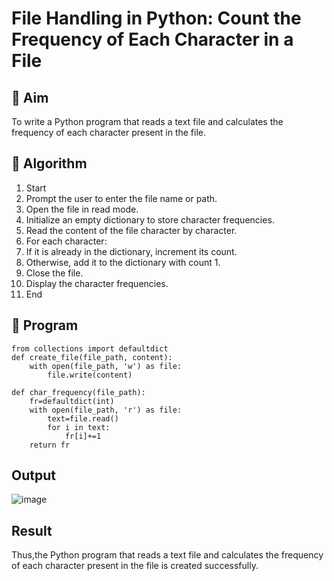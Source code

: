 # File Handling in Python: Count the Frequency of Each Character in a File

## 🎯 Aim
To write a Python program that reads a text file and calculates the frequency of each character present in the file.

## 🧠 Algorithm
1. Start
2. Prompt the user to enter the file name or path.
3. Open the file in read mode.
4. Initialize an empty dictionary to store character frequencies.
5. Read the content of the file character by character.
6. For each character:
7. If it is already in the dictionary, increment its count.
8. Otherwise, add it to the dictionary with count 1.
9. Close the file.
10. Display the character frequencies.
11. End



## 🧾 Program
```
from collections import defaultdict
def create_file(file_path, content):
    with open(file_path, 'w') as file:
        file.write(content)

def char_frequency(file_path):
    fr=defaultdict(int)
    with open(file_path, 'r') as file:
        text=file.read()
        for i in text:
            fr[i]+=1
    return fr
```

## Output
![image](https://github.com/user-attachments/assets/cdfeea3d-86a9-4763-bf02-e6e59c1bf87e)



## Result
Thus,the Python program that reads a text file and calculates the frequency of each character present in the file is created successfully.

